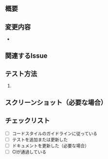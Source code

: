 ## 概要
<!-- 変更の概要を簡潔に記述してください -->

## 変更内容
<!-- 具体的な変更内容を箇条書きで記述してください -->
- 

## 関連するIssue
<!-- 関連するIssueがあれば記述してください（例: Closes #123） -->

## テスト方法
<!-- この変更をテストする方法を記述してください -->
1. 

## スクリーンショット（必要な場合）
<!-- UIの変更がある場合はスクリーンショットを添付してください -->

## チェックリスト
- [ ] コードスタイルのガイドラインに従っている
- [ ] テストを追加または更新した
- [ ] ドキュメントを更新した（必要な場合）
- [ ] CIが通過している 